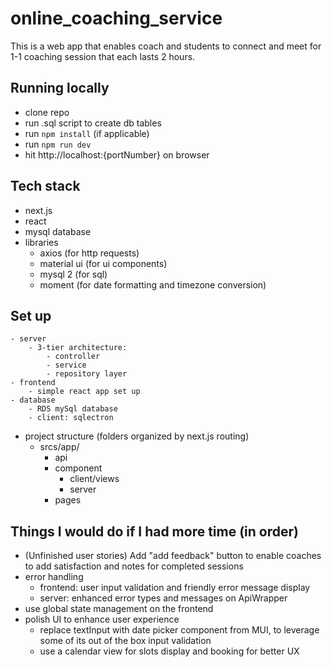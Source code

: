 # online_coaching_service

This is a web app that enables coach and students to connect and meet for 1-1 coaching session that each lasts 2 hours.

## Running locally

- clone repo
- run .sql script to create db tables
- run `npm install` (if applicable)
- run `npm run dev`
- hit http://localhost:{portNumber} on browser

## Tech stack

- next.js
- react
- mysql database
- libraries
  - axios (for http requests)
  - material ui (for ui components)
  - mysql 2 (for sql)
  - moment (for date formatting and timezone conversion)

## Set up

    - server
    	- 3-tier architecture:
    		- controller
    		- service
    		- repository layer
    - frontend
    	- simple react app set up
    - database
    	- RDS mySql database
    	- client: sqlectron

- project structure (folders organized by next.js routing)
  - srcs/app/
    - api
    - component
      - client/views
      - server
    - pages

## Things I would do if I had more time (in order)

- (Unfinished user stories) Add "add feedback" button to enable coaches to add satisfaction and notes for completed sessions
- error handling
  - frontend: user input validation and friendly error message display
  - server: enhanced error types and messages on ApiWrapper
- use global state management on the frontend
- polish UI to enhance user experience
  - replace textInput with date picker component from MUI, to leverage some of its out of the box input validation
  - use a calendar view for slots display and booking for better UX

